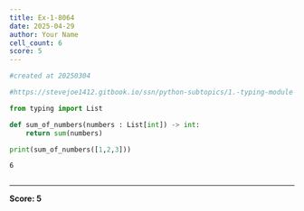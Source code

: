 ```yaml
---
title: Ex-1-8064
date: 2025-04-29
author: Your Name
cell_count: 6
score: 5
---
```


```python
#created at 20250304
```


```python
#https://stevejoe1412.gitbook.io/ssn/python-subtopics/1.-typing-module
```


```python
from typing import List
```


```python
def sum_of_numbers(numbers : List[int]) -> int:
    return sum(numbers)
```


```python
print(sum_of_numbers([1,2,3]))
```

    6



```python

```


---
**Score: 5**